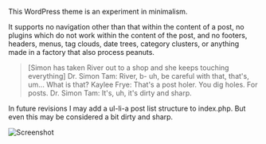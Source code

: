 This WordPress theme is an experiment in minimalism.

It supports no navigation other than that within the content of a post, no plugins which do not work within the content of the post, and no footers, headers, menus, tag clouds, date trees, category clusters, or anything made in a factory that also process peanuts.

>  [Simon has taken River out to a shop and she keeps touching everything]
>  Dr. Simon Tam: River, b- uh, be careful with that, that's, um... What is that?
>  Kaylee Frye: That's a post holer. You dig holes. For posts.
>  Dr. Simon Tam: It's, uh, it's dirty and sharp.

In future revisions I may add a ul-li-a post list structure to index.php. But even this may be considered a bit dirty and sharp.

![Screenshot](https://raw.github.com/waded/postholer/master/wp-content/themes/postholer/screenshot.png)

